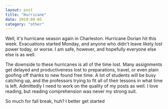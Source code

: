```yaml
---
layout: post
title: "Hurricane"
date: 2019-09-05
category: "other"
---
```


Well, it's hurricane season again in Charleston. Hurricane Dorian hit this week. Evacuations started Monday, and anyone who didn't leave likely lost power today, or worse. I am safe, however, and hopefully everyone else else is as well.

The downside to these hurricanes is all of the time lost. Many assignments get delayed and productiveness lost to preparations, travel, or even plain goofing off thanks to new found free time. A lot of students will be busy catching up, and the professors trying to fit all of their lessons in what time is left. Admittedly I need to work on the quality of my posts as well. I love reading, but reading comprehension was never my strong suit.

So much for fall break, huh? I better get started